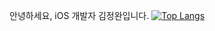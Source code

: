 안녕하세요, iOS 개발자 김정완입니다.
[![Top Langs](https://github-readme-stats.vercel.app/api/top-langs/?username=krwd1117)](https://github.com/anuraghazra/github-readme-stats)
